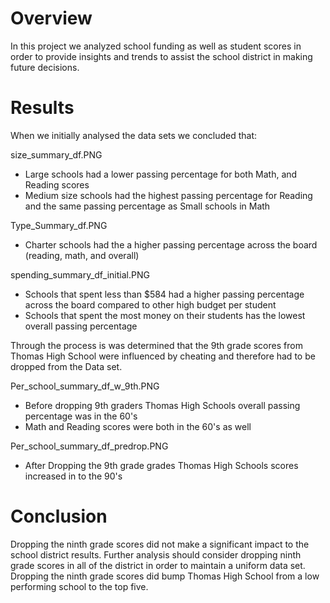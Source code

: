 # Overview

In this project we analyzed school funding as well as student scores in order to provide insights and trends to assist the school district in making future decisions. 

# Results
When we initially analysed the data sets we concluded that:

size_summary_df.PNG

* Large schools had a lower passing percentage for both Math, and Reading scores
* Medium size schools had the highest passing percentage for Reading and the same passing percentage as Small schools in Math

Type_Summary_df.PNG

* Charter schools had the a higher passing percentage across the board (reading, math, and overall)

spending_summary_df_initial.PNG

* Schools that spent less than $584 had a higher passing percentage across the board compared to other high budget per student
* Schools that spent the most money on their students has the lowest overall passing percentage

Through the process is was determined that the 9th grade scores from Thomas High School were influenced by cheating and therefore had to be dropped from the Data set. 

Per_school_summary_df_w_9th.PNG

* Before dropping 9th graders Thomas High Schools overall passing percentage was in the 60's
* Math and Reading scores were both in the 60's as well

Per_school_summary_df_predrop.PNG

* After Dropping the 9th grade grades Thomas High Schools scores increased in to the 90's

# Conclusion

Dropping the ninth grade scores did not make a significant impact to the school district results. Further analysis should consider dropping ninth grade scores in all of the district in order to maintain a uniform data set. Dropping the ninth grade scores did bump Thomas High School from a low performing school to the top five. 
